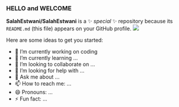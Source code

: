 ### HELLO and WELCOME 

**SalahEstwani/SalahEstwani** is a ✨ _special_ ✨ repository because its `README.md` (this file) appears on your GitHub profile.
<img src="https://www.google.com/url?sa=i&url=https%3A%2F%2Fwww.facebook.com%2FProgrammingMemesNow%2Fphotos%2Fa.346324676121350%2F732745084145972%2F%3Ftype%3D3&psig=AOvVaw1ULT8BmqKC9d6DKEJ6Hefo&ust=1706105743830000&source=images&cd=vfe&opi=89978449&ved=0CBMQjRxqFwoTCNClua_Z84MDFQAAAAAdAAAAABAD)https://www.google.com/url?sa=i&url=https%3A%2F%2Fwww.facebook.com%2FProgrammingMemesNow%2Fphotos%2Fa.346324676121350%2F732745084145972%2F%3Ftype%3D3&psig=AOvVaw1ULT8BmqKC9d6DKEJ6Hefo&ust=1706105743830000&source=images&cd=vfe&opi=89978449&ved=0CBMQjRxqFwoTCNClua_Z84MDFQAAAAAdAAAAABAD" > 

Here are some ideas to get you started:

- 🔭 I’m currently working on coding
- 🌱 I’m currently learning ...
- 👯 I’m looking to collaborate on ...
- 🤔 I’m looking for help with ...
- 💬 Ask me about ...
- 📫 How to reach me: ...
- 😄 Pronouns: ...
- ⚡ Fun fact: ...

